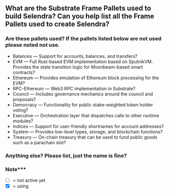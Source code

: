 ## What are the Substrate Frame Pallets used to build Selendra? Can you help list all the Frame Pallets used to create Selendra? 


### Are these pallets used? If the pallets listed below are not used please noted not use.

- Balances — Support for accounts, balances, and transfers?
- EVM — Full Rust-based EVM implementation based on SputnikVM. Provides the state transition logic for Moonbeam-based smart contracts?
- Ethereum — Provides emulation of Ethereum block processing for the EVM?
- RPC-Ethereum — Web3 RPC implementation in Substrate?
- Council — Includes governance mechanics around the council and proposals?
- Democracy — Functionality for public stake-weighted token holder voting?
- Executive — Orchestration layer that dispatches calls to other runtime modules?
- Indices — Support for user-friendly shortnames for account addresses?
- System — Provides low-level types, storage, and blockchain functions?
- Treasury — On-chain treasury that can be used to fund public goods such as a parachain slot?

### Anything else? Please list, just the name is fine? 


### Note***
- [ ] = not active yet
- [x] = using 